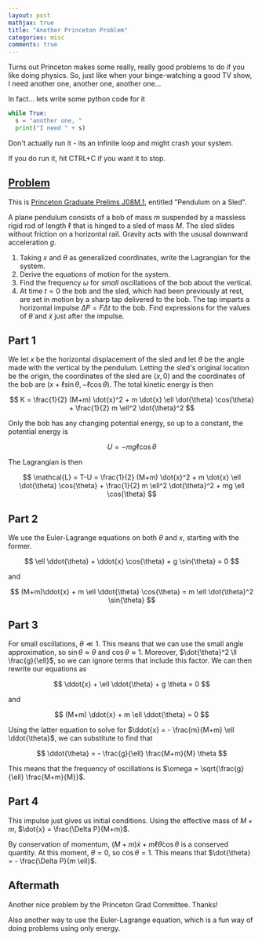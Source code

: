 ```yaml
---
layout: post
mathjax: true
title: "Another Princeton Problem"
categories: misc
comments: true
---
```


Turns out Princeton makes some really, really good problems to do if you like doing physics.
So, just like when your binge-watching a good TV show, I need another one, another one, another one...

In fact... lets write some python code for it

```python
while True:
  s = "another one, "
  print("I need " + s)
```

Don't actually run it - its an infinite loop and might crash your system.

If you do run it, hit CTRL+C if you want it to stop.

## [Problem](https://phy.princeton.edu/sites/physics/files/graduate-program/prelims/PrelimJ08.pdf)

This is [Princeton Graduate Prelims J08M.1](https://phy.princeton.edu/sites/physics/files/graduate-program/prelims/PrelimJ08.pdf), entitled "Pendulum on a Sled".

A plane pendulum consists of a bob of mass $m$ suspended by a massless rigid rod of length $\ell$ that is hinged to a sled
of mass $M$.
The sled slides without friction on a horizontal rail.
Gravity acts with the ususal downward acceleration $g$.

1. Taking $x$ and $\theta$ as generalized coordinates, write the Lagrangian for the system.
2. Derive the equations of motion for the system.
3. Find the frequency $\omega$ for *small* oscillations of the bob about the vertical.
4. At time $t=0$ the bob and the sled, which had been previously at rest, are set in motion by a sharp tap delivered to the bob. The tap imparts a horizontal impulse $\Delta P = F \Delta t$ to the bob. Find expressions for the values of $\dot \theta$ and $\dot x$ just after the impulse.

## Part 1

We let $x$ be the horizontal displacement of the sled and let $\theta$ be the angle made with the vertical by the pendulum.
Letting the sled's original location be the origin, the coordinates of the sled are $(x,0)$ and the coordinates of the bob are $(x + \ell \sin{\theta}, -\ell \cos \theta)$.
The total kinetic energy is then

$$
K = \frac{1}{2} (M+m) \dot{x}^2 + m \dot{x} \ell \dot{\theta} \cos{\theta} + \frac{1}{2} m \ell^2 \dot{\theta}^2
$$

Only the bob has any changing potential energy, so up to a constant, the potential energy is

$$
U = -mg \ell \cos{\theta}
$$

The Lagrangian is then

$$
\mathcal{L} = T-U = \frac{1}{2} (M+m) \dot{x}^2 + m \dot{x} \ell \dot{\theta} \cos{\theta} + \frac{1}{2} m \ell^2 \dot{\theta}^2 + mg \ell \cos{\theta}
$$

## Part 2

We use the Euler-Lagrange equations on both $\theta$ and $x$, starting with the former.

$$
\ell \ddot{\theta} + \ddot{x} \cos{\theta} + g \sin{\theta} = 0
$$

and

$$
(M+m)\ddot{x} + m \ell \ddot{\theta} \cos{\theta} = m \ell \dot{\theta}^2 \sin{\theta}
$$

## Part 3

For small oscillations, $\theta \ll 1$.
This means that we can use the small angle approximation, so $\sin \theta \approx \theta$ and $\cos \theta \approx 1$.
Moreover, $\dot{\theta}^2 \ll \frac{g}{\ell}$, so we can ignore terms that include this factor.
We can then rewrite our equations as

$$
\ddot{x} + \ell \ddot{\theta} + g \theta = 0
$$

and

$$
(M+m) \ddot{x} + m \ell \ddot{\theta} = 0
$$

Using the latter equation to solve for $\ddot{x} = - \frac{m}{M+m} \ell \ddot{\theta}$, we can substitute to find that

$$
\ddot{\theta} = - \frac{g}{\ell} \frac{M+m}{M} \theta
$$

This means that the frequency of oscillations is $\omega = \sqrt{\frac{g}{\ell} \frac{M+m}{M}}$.

## Part 4

This impulse just gives us initial conditions.
Using the effective mass of $M+m$, $\dot{x} = \frac{\Delta P}{M+m}$.

By conservation of momentum, $(M+m) \dot{x} + m \ell \dot{\theta} \cos{\theta}$ is a conserved quantity.
At this moment, $\theta = 0$, so $\cos{\theta} = 1$.
This means that $\dot{\theta} = - \frac{\Delta P}{m \ell}$.

## Aftermath

Another nice problem by the Princeton Grad Committee.
Thanks!

Also another way to use the Euler-Lagrange equation, which is a fun way of doing problems using only energy.
